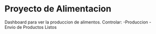 # Proyecto de Alimentacion

Dashboard para ver la produccion de alimentos. 
Controlar:
-Produccion
-Envio de Productos Listos
